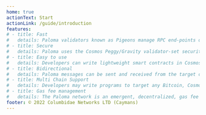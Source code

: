 ```yaml
---
home: true
actionText: Start
actionLink: /guide/introduction
features:
# - title: Fast
#   details: Paloma validators known as Pigeons manage RPC end-points on each target chain approved by Paloma governance. Their datacenter architecture, ensures fast consensus of observations of the target-blockchain's state changes. All validators must be fast relayers or risk being jailed, and their stake unbonded.
# - title: Secure
#   details: Paloma uses the Cosmos Peggy/Gravity validator-set security model. Messages on each target chain are secured by the signatures of the active-set of Paloma validator nodes. Paloma pigeons act as message senders and state watchers across all supported chains, ready to slash stake at any security model failures.  
# - title: Easy to use
#   details: Developers can write lightweight smart contracts in Cosmos's Cosmwasm that will send logic calls in the target chain language of choice. Paloma will handle target chain contract encoding, deployment and management.  
# - title: Bidirectional
#   details: Paloma messages can be sent and received from the target chains supported. This allows for advanced logic applications and low cost computation of new commands. New logic may execute based on observable target-chain state changes.
# - title: Multi Chain Support
#   details: Developers may write programs to target any Bitcoin, Cosmos-SDK chain, Ethereum Virtual Machine (EVM) L1 or L2 chain, Solana, Avalanche, as well as any Move VM chains.
# - title: Gas fee management
#   details: The Paloma network is an emergent, decentralized, gas fee oracle. This oracle network provides gas fee pricing on all target chains. Paloma developers can query gas costs for all supported target chains. Developers can also easily predict future gas prices for message delivery based on prior pigeon observations.
footer: © 2022 Columbidae Networks LTD (Caymans)
---
```

<MainMenu />
<div class="nav-item">
<a class="nav-link external"data-tf-popup="r0NYlO5S" data-tf-iframe-props="title=Getting Started With Paloma" data-tf-medium="snippet" style="all:unset;font-family:Helvetica,Arial,sans-serif;display:inline-block;max-width:100%;white-space:nowrap;overflow:hidden;text-overflow:ellipsis;cursor:pointer;line-height:50px;text-align:center;margin:0;text-decoration:none;"></a>      
</div>
<script src="//embed.typeform.com/next/embed.js"></script>